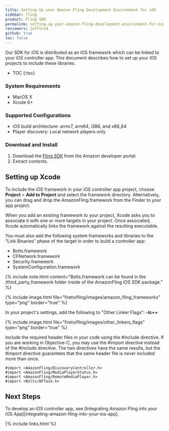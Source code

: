 ```yaml
---
title: Setting Up your Amazon Fling Development Environment for iOS
sidebar: fling
product: Fling SDK
permalink: setting-up-your-amazon-fling-development-environment-for-ios.html
reviewers: jeffersd
github: true
toc: false
---
```


Our SDK for iOS is distributed as an iOS framework which can be linked to your iOS controller app. This document describes how to set up your iOS projects to include these libraries.  

* TOC
{:toc}

### System Requirements

*  MacOS X  
*  Xcode 6+

### Supported Configurations

*  iOS build architecture: armv7, arm64, i386, and x86_64  
*  Player discovery: Local network players only

### Download and Install

1.  Download the [Fling SDK](https://developer.amazon.com/public/resources/development-tools/sdk#Amazon%20Fire%20TV%20SDKs) from the Amazon developer portal.
2.  Extract contents.

## Setting up Xcode

To include the iOS framework in your iOS controller app project, choose **Project** > **Add to Project** and select the framework directory. Alternatively, you can drag and drop the AmazonFling.framework from the Finder to your app project.

When you add an existing framework to your project, Xcode asks you to associate it with one or more targets in your project. Once associated, Xcode automatically links the framework against the resulting executable.

You must also add the following system frameworks and libraries to the "Link Binaries" phase of the target in order to build a controller app:

*  Bolts.framework
*  CFNetwork.framework
*  Security.framework
*  SystemConfiguration.framework

{% include note.html content="Bolts.framework can be found in the /third_party_framework folder inside of the AmazonFling iOS SDK package." %}

{% include image.html file="firetv/fling/images/amazon_fling_frameworks" type="png" border="true" %}

In your project's settings, add the following to "Other Linker Flags": **-lc++**

{% include image.html file="firetv/fling/images/other_linkers_flags" type="png" border="true" %}

Include the required header files in your code using the #include directive. If you are working in Objective-C, you may use the #import directive instead of the #include directive. The two directives have the same results, but the #import directive guarantees that the same header file is never included more than once.

```
#import <AmazonFling/DiscoveryController.h>
#import <AmazonFling/MediaPlayerStatus.h>
#import <AmazonFling/RemoteMediaPlayer.h>
#import <Bolts/BFTask.h>
```

## Next Steps

To develop an iOS controller app, see [Integrating Amazon Fling into your iOS App][integrating-amazon-fling-into-your-ios-app].

{% include links.html %}
